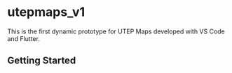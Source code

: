 # utepmaps_v1

This is the first dynamic prototype for UTEP Maps developed with VS Code and Flutter.

## Getting Started

